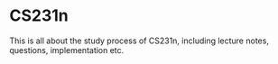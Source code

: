 # CS231n
This is all about the study process of CS231n, including lecture notes, questions, implementation etc.
